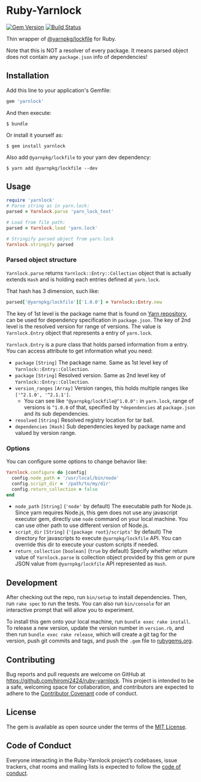 # Ruby-Yarnlock

[![Gem Version](https://badge.fury.io/rb/yarnlock.svg)](https://badge.fury.io/rb/yarnlock)
[![Build Status](https://travis-ci.org/hiromi2424/ruby-yarnlock.svg?branch=master)](https://travis-ci.org/hiromi2424/ruby-yarnlock)

Thin wrapper of [@yarnpkg/lockfile](https://yarnpkg.com/en/package/@yarnpkg/lockfile) for Ruby.

Note that this is NOT a resolver of every package.
It means parsed object does not contain any `package.json` info of dependencies!

## Installation

Add this line to your application's Gemfile:

```ruby
gem 'yarnlock'
```

And then execute:

    $ bundle

Or install it yourself as:

    $ gem install yarnlock

Also add `@yarnpkg/lockfile` to your yarn dev dependency:

    $ yarn add @yarnpkg/lockfile --dev


## Usage

```ruby
require 'yarnlock'
# Parse string as in yarn.lock:
parsed = Yarnlock.parse 'yarn_lock_text'

# Load from file path:
parsed = Yarnlock.load 'yarn.lock'

# Stringify parsed object from yarn.lock
Yarnlock.stringify parsed
```

### Parsed object structure

`Yarnlock.parse` returns `Yarnlock::Entry::Collection` object that is actually extends `Hash` and is holding each entries defined at `yarn.lock`.

That hash has 3 dimension, such like:

```ruby
parsed['@yarnpkg/lockfile']['1.0.0'] = Yarnlock::Entry.new
```

The key of 1st level is the package name that is found on [Yarn repository](https://yarnpkg.com), can be used for dependency specification in `package.json`.
The key of 2nd level is the resolved version for range of versions.
The value is `Yarnlock.Entry` object that represents a entry of `yarn.lock`.

`Yarnlock.Entry` is a pure class that holds parsed information from a entry. You can access attribute to get information what you need:

- `package` `[String]` The package name. Same as 1st level key of `Yarnlock::Entry::Collection`.
- `package` `[String]` Resolved version. Same as 2nd level key of `Yarnlock::Entry::Collection`.
- `version_ranges` `[Array]` Version ranges, this holds multiple ranges like `['^2.1.0', '^2.1.1']`.
  - You can see like `"@yarnpkg/lockfile@^1.0.0":` in `yarn.lock`, range of versions is `^1.0.0` of that, specified by `*dependencies` at `package.json` and its sub dependencies.
- `resolved` `[String]` Resolved registry location for tar ball.
- `dependencies` `[Hash]` Sub dependencies keyed by package name and valued by version range.

### Options

You can configure some options to change behavior like:

```ruby
Yarnlock.configure do |config|
  config.node_path = '/usr/local/bin/node'
  config.script_dir = '/path/to/my/dir'
  config.return_collection = false
end
```

- `node_path` `[String]` (`'node'` by default) The executable path for Node.js. Since yarn requires Node.js, this gem does not use any javascript executor gem, directly use `node` command on your local machine. You can use other path to use different version of Node.js.
- `script_dir` `[String]` (`'{package root}/scripts'` by default) The directory for javascripts to execute `@yarnpkg/lockfile` API. You can override this dir to execute your custom scripts if needed.
- `return_collection` `[boolean]` (`true` by default) Specify whether return value of `Yarnlock.parse` is collection object provided by this gem or pure JSON value from `@yarnpkg/lockfile` API represented as `Hash`.


## Development

After checking out the repo, run `bin/setup` to install dependencies. Then, run `rake spec` to run the tests. You can also run `bin/console` for an interactive prompt that will allow you to experiment.

To install this gem onto your local machine, run `bundle exec rake install`. To release a new version, update the version number in `version.rb`, and then run `bundle exec rake release`, which will create a git tag for the version, push git commits and tags, and push the `.gem` file to [rubygems.org](https://rubygems.org).

## Contributing

Bug reports and pull requests are welcome on GitHub at https://github.com/hiromi2424/ruby-yarnlock. This project is intended to be a safe, welcoming space for collaboration, and contributors are expected to adhere to the [Contributor Covenant](http://contributor-covenant.org) code of conduct.

## License

The gem is available as open source under the terms of the [MIT License](https://opensource.org/licenses/MIT).

## Code of Conduct

Everyone interacting in the Ruby-Yarnlock project’s codebases, issue trackers, chat rooms and mailing lists is expected to follow the [code of conduct](https://github.com/hiromi2424/ruby-yarnlock/blob/master/CODE_OF_CONDUCT.md).
